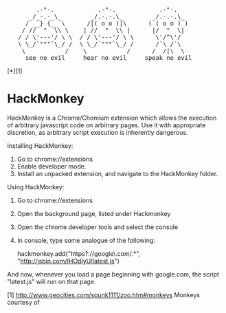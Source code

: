 <pre style="font-family: monospace;">
        .-"-.            .-"-.            .-"-.    
      _/_-.-_\_        _/.-.-.\_        _/.-.-.\_  
     / __} {__ \      /|( o o )|\      ( ( o o ) ) 
    / //  "  \\ \    | //  "  \\ |      |/  "  \|  
   / / \'---'/ \ \  / / \'---'/ \ \      \'/^\'/   
   \ \_/`"""`\_/ /  \ \_/`"""`\_/ /      /`\ /`\   
    \           /    \           /      /  /|\  \  
     see no evil     hear no evil     speak no evil </pre>[*][1]
HackMonkey
==========
HackMonkey is a Chrome/Chomium extension which allows the execution of arbitrary javascript code on arbitrary pages. Use it with appropriate discretion, as arbitrary script execution is inherently dangerous.

Installing HackMonkey:

1. Go to chrome://extensions
2. Enable developer mode.
3. Install an unpacked extension, and navigate to the HackMonkey folder.

Using HackMonkey:

1. Go to chrome://extensions
2. Open the background page, listed under Hackmonkey
3. Open the chrome developer tools and select the console
4. In console, type some analogue of the following:

    hackmonkey.add("https?://google\\\.com/.*", "http://jsbin.com/IHOdIyU/latest.js")

And now, whenever you load a page beginning with google.com, the script "latest.js" will run on that page.

[1] http://www.geocities.com/spunk1111/zoo.htm#monkeys Monkeys courtesy of
